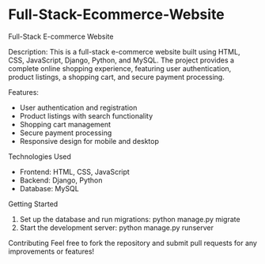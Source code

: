 # Full-Stack-Ecommerce-Website
Full-Stack E-commerce Website

Description:
This is a full-stack e-commerce website built using HTML, CSS, JavaScript, Django, Python, and MySQL. The project provides a complete online shopping experience, featuring user authentication, product listings, a shopping cart, and secure payment processing.

Features:
+ User authentication and registration
+ Product listings with search functionality
+ Shopping cart management
+ Secure payment processing
+ Responsive design for mobile and desktop

Technologies Used
+ Frontend: HTML, CSS, JavaScript
+ Backend: Django, Python
+ Database: MySQL

Getting Started
1. Set up the database and run migrations:
python manage.py migrate
2. Start the development server:
python manage.py runserver

Contributing
Feel free to fork the repository and submit pull requests for any improvements or features!
